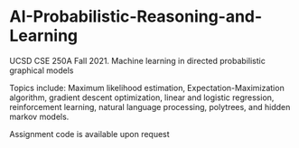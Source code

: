# AI-Probabilistic-Reasoning-and-Learning
UCSD CSE 250A Fall 2021. Machine learning in directed probabilistic graphical models

Topics include: Maximum likelihood estimation, Expectation-Maximization algorithm, gradient descent optimization, linear and logistic regression, reinforcement learning, natural language processing, polytrees, and hidden markov models. 

Assignment code is available upon request
